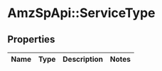 # AmzSpApi::ServiceType

## Properties
Name | Type | Description | Notes
------------ | ------------- | ------------- | -------------

